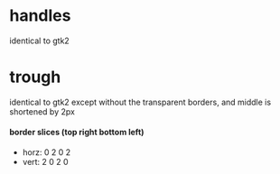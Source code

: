 # handles

identical to gtk2

# trough

identical to gtk2 except without the transparent borders, and middle is shortened by 2px

#### border slices (top right bottom left)
* horz: 0 2 0 2
* vert: 2 0 2 0
